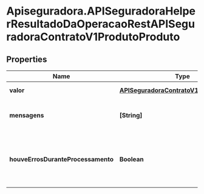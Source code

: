 # Apiseguradora.APISeguradoraHelperResultadoDaOperacaoRestAPISeguradoraContratoV1ProdutoProduto

## Properties
Name | Type | Description | Notes
------------ | ------------- | ------------- | -------------
**valor** | [**APISeguradoraContratoV1ProdutoProduto**](APISeguradoraContratoV1ProdutoProduto.md) | Valor da Operação | [optional] 
**mensagens** | **[String]** | Mensagens de contexto da operação | [optional] 
**houveErrosDuranteProcessamento** | **Boolean** | Indicador se a operação foi concluída com sucesso | [optional] 


